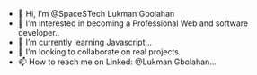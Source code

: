 - 👋 Hi, I’m @SpaceSTech Lukman Gbolahan
- 👀 I’m interested in becoming a Professional Web and software developer..
- 🌱 I’m currently learning Javascript...
- 💞️ I’m looking to collaborate on real projects 
- 📫 How to reach me on Linked: @Lukman Gbolahan...

<!---
SpaceSTech/SpaceSTech is a ✨ special ✨ repository because its `README.md` (this file) appears on your GitHub profile.
You can click the Preview link to take a look at your changes.
--->
